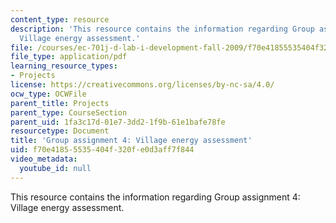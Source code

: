 ```yaml
---
content_type: resource
description: 'This resource contains the information regarding Group assignment 4:
  Village energy assessment.'
file: /courses/ec-701j-d-lab-i-development-fall-2009/f70e41855535404f320fe0d3aff7f844_MITEC_701JF09_proj4.pdf
file_type: application/pdf
learning_resource_types:
- Projects
license: https://creativecommons.org/licenses/by-nc-sa/4.0/
ocw_type: OCWFile
parent_title: Projects
parent_type: CourseSection
parent_uid: 1fa3c17d-01e7-3dd2-1f9b-61e1bafe78fe
resourcetype: Document
title: 'Group assignment 4: Village energy assessment'
uid: f70e4185-5535-404f-320f-e0d3aff7f844
video_metadata:
  youtube_id: null
---
```

This resource contains the information regarding Group assignment 4: Village energy assessment.